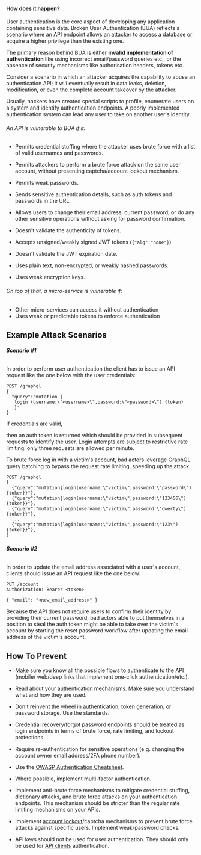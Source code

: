 #### How does it happen? 

 User authentication is the core aspect of developing any application containing sensitive data. Broken User Authentication (BUA) reflects a scenario where an API endpoint allows an attacker to access a database or acquire a higher privilege than the existing one. 
 
 The primary reason behind BUA is either **invalid implementation of authentication** like using incorrect email/password queries etc., or the absence of security mechanisms like authorisation headers, tokens etc.


 Consider a scenario in which an attacker acquires the capability to abuse an authentication API; it will eventually result in data leaks, deletion, modification, or even the complete account takeover by the attacker.
 
 Usually, hackers have created special scripts to profile, enumerate users on a system and identify authentication endpoints. A poorly implemented authentication system can lead any user to take on another user's identity.

###### An API is vulnerable to BUA if it:
 - Permits credential stuffing where the attacker uses brute force with a list of valid usernames and passwords.

 - Permits attackers to perform a brute force attack on the same user account, without presenting captcha/account lockout mechanism.

 - Permits weak passwords.

 - Sends sensitive authentication details, such as auth tokens and passwords in the URL.

 - Allows users to change their email address, current password, or do any other sensitive operations without asking for password confirmation.

 - Doesn't validate the authenticity of tokens.

 - Accepts unsigned/weakly signed JWT tokens (`{"alg":"none"}`)

 - Doesn't validate the JWT expiration date.

 - Uses plain text, non-encrypted, or weakly hashed passwords.

 - Uses weak encryption keys.
 

###### On top of that, a micro-service is vulnerable if:

 - Other micro-services can access it without authentication
 - Uses weak or predictable tokens to enforce authentication

## Example Attack Scenarios


###### **Scenario #1**

In order to perform user authentication the client has to issue an API request like the one below with the user credentials:

```
POST /graphql
{
  "query":"mutation {
   login (username:\"<username>\",password:\"<password>\") {token}
   }"
}
```

If credentials are valid, 

then an auth token is returned which should be provided in subsequent requests to identify the user. Login attempts are subject to restrictive rate limiting: only three requests are allowed per minute.

To brute force log in with a victim's account, bad actors leverage GraphQL query batching to bypass the request rate limiting, speeding up the attack:

```
POST /graphql
[
  {"query":"mutation{login(username:\"victim\",password:\"password\"){token}}"},
  {"query":"mutation{login(username:\"victim\",password:\"123456\"){token}}"},
  {"query":"mutation{login(username:\"victim\",password:\"qwerty\"){token}}"},
  ...
  {"query":"mutation{login(username:\"victim\",password:\"123\"){token}}"},
]
```


###### **Scenario #2**

In order to update the email address associated with a user's account, clients should issue an API request like the one below:

```
PUT /account
Authorization: Bearer <token>

{ "email": "<new_email_address>" }
```

Because the API does not require users to confirm their identity by providing their current password, bad actors able to put themselves in a position to steal the auth token might be able to take over the victim's account by starting the reset password workflow after updating the email address of the victim's account.


## How To Prevent

- Make sure you know all the possible flows to authenticate to the API (mobile/ web/deep links that implement one-click authentication/etc.). 

- Read about your authentication mechanisms. Make sure you understand what and how they are used.  

- Don't reinvent the wheel in authentication, token generation, or password storage. Use the standards.

- Credential recovery/forgot password endpoints should be treated as login endpoints in terms of brute force, rate limiting, and lockout protections.

- Require re-authentication for sensitive operations (e.g. changing the account owner email address/2FA phone number).

- Use the [OWASP Authentication Cheatsheet](https://cheatsheetseries.owasp.org/cheatsheets/Authentication_Cheat_Sheet.html).

- Where possible, implement multi-factor authentication.

- Implement anti-brute force mechanisms to mitigate credential stuffing, dictionary attacks, and brute force attacks on your authentication endpoints. This mechanism should be stricter than the regular rate limiting mechanisms on your APIs.

- Implement [account lockout](https://owasp.org/www-project-web-security-testing-guide/latest/4-Web_Application_Security_Testing/04-Authentication_Testing/03-Testing_for_Weak_Lock_Out_Mechanism(OTG-AUTHN-003))/captcha mechanisms to prevent brute force attacks against specific users. Implement weak-password checks.

- API keys should not be used for user authentication. They should only be used for [API clients](https://cloud.google.com/endpoints/docs/openapi/when-why-api-key) authentication.